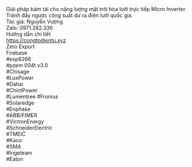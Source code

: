 Giải pháp bám tải cho năng lượng mặt trời hòa lưới trực tiếp Micro Inverter.<br>
Tránh đẩy ngược công suất dư ra điện lưới quốc gia.<br>
Tác giả: Nguyễn Vượng<br>
Zalo: 0971.282.336<br>
Hướng dẫn chi tiết<br>
https://congtodientu.xyz<br>
Zero Export<br>
Firebase<br>
#esp8266<br>
#pzem 004t v3.0 <br>
#Chisage<br>
#LuxPower<br>
#Dahai<br>
#ChintPower<br>
#Lumentree
#Fronius<br>
#Solaredge<br>
#Enphase<br>
#ABB/FIMER<br>
#VictronEnergy<br>
#SchneiderElectric<br>
#TMEIC<br>
#Kaco<br>
#SMA<br>
#Ingeteam<br>
#Eaton<br>
